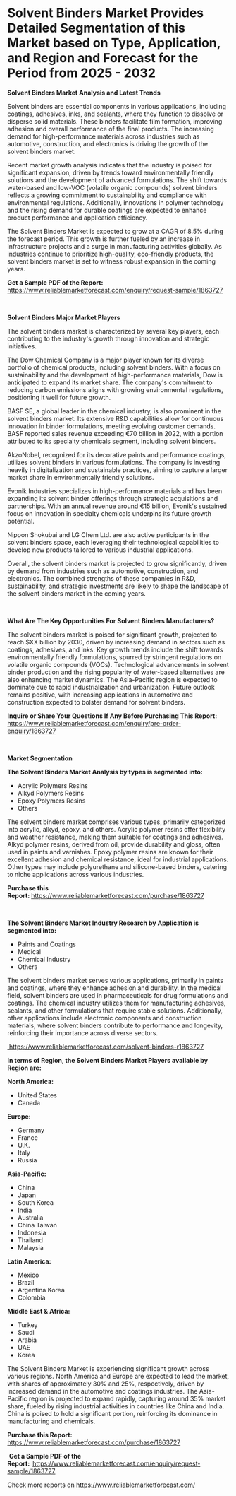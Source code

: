 <p><h1>Solvent Binders Market Provides Detailed Segmentation of this Market based on Type, Application, and Region and Forecast for the Period from 2025 - 2032</h1></p><p><strong>Solvent Binders Market Analysis and Latest Trends</strong></p>
<p><p>Solvent binders are essential components in various applications, including coatings, adhesives, inks, and sealants, where they function to dissolve or disperse solid materials. These binders facilitate film formation, improving adhesion and overall performance of the final products. The increasing demand for high-performance materials across industries such as automotive, construction, and electronics is driving the growth of the solvent binders market.</p><p>Recent market growth analysis indicates that the industry is poised for significant expansion, driven by trends toward environmentally friendly solutions and the development of advanced formulations. The shift towards water-based and low-VOC (volatile organic compounds) solvent binders reflects a growing commitment to sustainability and compliance with environmental regulations. Additionally, innovations in polymer technology and the rising demand for durable coatings are expected to enhance product performance and application efficiency.</p><p>The Solvent Binders Market is expected to grow at a CAGR of 8.5% during the forecast period. This growth is further fueled by an increase in infrastructure projects and a surge in manufacturing activities globally. As industries continue to prioritize high-quality, eco-friendly products, the solvent binders market is set to witness robust expansion in the coming years.</p></p>
<p><strong>Get a Sample PDF of the Report:&nbsp;</strong> <a href="https://www.reliablemarketforecast.com/enquiry/request-sample/1863727?utm_campaign=3097&utm_medium=2&utm_source=Github&utm_content=ia&utm_term=03042025&utm_id=solvent-binders">https://www.reliablemarketforecast.com/enquiry/request-sample/1863727</a></p>
<p>&nbsp;</p>
<p><strong>Solvent Binders Major Market Players</strong></p>
<p><p>The solvent binders market is characterized by several key players, each contributing to the industry's growth through innovation and strategic initiatives.</p><p>The Dow Chemical Company is a major player known for its diverse portfolio of chemical products, including solvent binders. With a focus on sustainability and the development of high-performance materials, Dow is anticipated to expand its market share. The company's commitment to reducing carbon emissions aligns with growing environmental regulations, positioning it well for future growth.</p><p>BASF SE, a global leader in the chemical industry, is also prominent in the solvent binders market. Its extensive R&D capabilities allow for continuous innovation in binder formulations, meeting evolving customer demands. BASF reported sales revenue exceeding €70 billion in 2022, with a portion attributed to its specialty chemicals segment, including solvent binders.</p><p>AkzoNobel, recognized for its decorative paints and performance coatings, utilizes solvent binders in various formulations. The company is investing heavily in digitalization and sustainable practices, aiming to capture a larger market share in environmentally friendly solutions.</p><p>Evonik Industries specializes in high-performance materials and has been expanding its solvent binder offerings through strategic acquisitions and partnerships. With an annual revenue around €15 billion, Evonik's sustained focus on innovation in specialty chemicals underpins its future growth potential.</p><p>Nippon Shokubai and LG Chem Ltd. are also active participants in the solvent binders space, each leveraging their technological capabilities to develop new products tailored to various industrial applications.</p><p>Overall, the solvent binders market is projected to grow significantly, driven by demand from industries such as automotive, construction, and electronics. The combined strengths of these companies in R&D, sustainability, and strategic investments are likely to shape the landscape of the solvent binders market in the coming years.</p></p>
<p>&nbsp;</p>
<p><strong>What Are The Key Opportunities For Solvent Binders Manufacturers?</strong></p>
<p><p>The solvent binders market is poised for significant growth, projected to reach $XX billion by 2030, driven by increasing demand in sectors such as coatings, adhesives, and inks. Key growth trends include the shift towards environmentally friendly formulations, spurred by stringent regulations on volatile organic compounds (VOCs). Technological advancements in solvent binder production and the rising popularity of water-based alternatives are also enhancing market dynamics. The Asia-Pacific region is expected to dominate due to rapid industrialization and urbanization. Future outlook remains positive, with increasing applications in automotive and construction expected to bolster demand for solvent binders.</p></p>
<p><strong>Inquire or Share Your Questions If Any Before Purchasing This Report:</strong> <a href="https://www.reliablemarketforecast.com/enquiry/pre-order-enquiry/1863727?utm_campaign=3097&utm_medium=2&utm_source=Github&utm_content=ia&utm_term=03042025&utm_id=solvent-binders">https://www.reliablemarketforecast.com/enquiry/pre-order-enquiry/1863727</a></p>
<p>&nbsp;</p>
<p><strong>Market Segmentation</strong></p>
<p><strong>The Solvent Binders Market Analysis by types is segmented into:</strong></p>
<p><ul><li>Acrylic Polymers Resins</li><li>Alkyd Polymers Resins</li><li>Epoxy Polymers Resins</li><li>Others</li></ul></p>
<p><p>The solvent binders market comprises various types, primarily categorized into acrylic, alkyd, epoxy, and others. Acrylic polymer resins offer flexibility and weather resistance, making them suitable for coatings and adhesives. Alkyd polymer resins, derived from oil, provide durability and gloss, often used in paints and varnishes. Epoxy polymer resins are known for their excellent adhesion and chemical resistance, ideal for industrial applications. Other types may include polyurethane and silicone-based binders, catering to niche applications across various industries.</p></p>
<p><strong>Purchase this Report:&nbsp;</strong><a href="https://www.reliablemarketforecast.com/purchase/1863727?utm_campaign=3097&utm_medium=2&utm_source=Github&utm_content=ia&utm_term=03042025&utm_id=solvent-binders">https://www.reliablemarketforecast.com/purchase/1863727</a></p>
<p>&nbsp;</p>
<p><strong>The Solvent Binders Market Industry Research by Application is segmented into:</strong></p>
<p><ul><li>Paints and Coatings</li><li>Medical</li><li>Chemical Industry</li><li>Others</li></ul></p>
<p><p>The solvent binders market serves various applications, primarily in paints and coatings, where they enhance adhesion and durability. In the medical field, solvent binders are used in pharmaceuticals for drug formulations and coatings. The chemical industry utilizes them for manufacturing adhesives, sealants, and other formulations that require stable solutions. Additionally, other applications include electronic components and construction materials, where solvent binders contribute to performance and longevity, reinforcing their importance across diverse sectors.</p></p>
<p><a href="https://www.reliablemarketforecast.com/solvent-binders-r1863727?utm_campaign=3097&utm_medium=2&utm_source=Github&utm_content=ia&utm_term=03042025&utm_id=solvent-binders">&nbsp;https://www.reliablemarketforecast.com/solvent-binders-r1863727</a></p>
<p><strong>In terms of Region, the Solvent Binders Market Players available by Region are:</strong></p>
<p>
    <p> <strong> North America: </strong>
        <ul>
            <li>United States</li>
            <li>Canada</li>
        </ul>
        </p> 
    <p> <strong> Europe: </strong>
        <ul>
            <li>Germany</li>
            <li>France</li>
            <li>U.K.</li>
            <li>Italy</li>
            <li>Russia</li>
        </ul>
        </p> 
    <p> <strong> Asia-Pacific: </strong>
        <ul>
            <li>China</li>
            <li>Japan</li>
            <li>South Korea</li>
            <li>India</li>
            <li>Australia</li>
            <li>China Taiwan</li>
            <li>Indonesia</li>
            <li>Thailand</li>
            <li>Malaysia</li>
        </ul>
        </p> 
    <p> <strong> Latin America: </strong>
        <ul>
            <li>Mexico</li>
            <li>Brazil</li>
            <li>Argentina Korea</li>
            <li>Colombia</li>
        </ul>
        </p> 
    <p> <strong> Middle East & Africa: </strong>
        <ul>
            <li>Turkey</li>
            <li>Saudi</li>
            <li>Arabia</li>
            <li>UAE</li>
            <li>Korea</li>
        </ul>
    </p>
    </p>
<p><p>The Solvent Binders Market is experiencing significant growth across various regions. North America and Europe are expected to lead the market, with shares of approximately 30% and 25%, respectively, driven by increased demand in the automotive and coatings industries. The Asia-Pacific region is projected to expand rapidly, capturing around 35% market share, fueled by rising industrial activities in countries like China and India. China is poised to hold a significant portion, reinforcing its dominance in manufacturing and chemicals.</p></p>
<p><strong>Purchase this Report: </strong><a href="https://www.reliablemarketforecast.com/purchase/1863727?utm_campaign=3097&utm_medium=2&utm_source=Github&utm_content=ia&utm_term=03042025&utm_id=solvent-binders">https://www.reliablemarketforecast.com/purchase/1863727</a></p>
<p>&nbsp;<strong>Get a Sample PDF of the Report:&nbsp;&nbsp;</strong><a href="https://www.reliablemarketforecast.com/enquiry/request-sample/1863727?utm_campaign=3097&utm_medium=2&utm_source=Github&utm_content=ia&utm_term=03042025&utm_id=solvent-binders">https://www.reliablemarketforecast.com/enquiry/request-sample/1863727</a></p>
<p><strong></strong></p>
<p>Check more reports on <a href="https://www.reliablemarketforecast.com/?utm_campaign=3097&utm_medium=2&utm_source=Github&utm_content=ia&utm_term=03042025&utm_id=solvent-binders">https://www.reliablemarketforecast.com/</a></p>